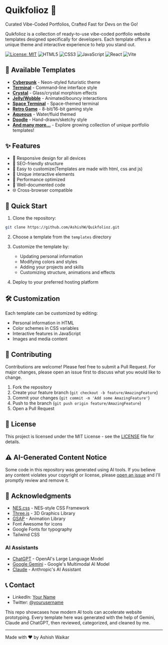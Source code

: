 # Quikfolioz 🚀
Curated Vibe-Coded Portfolios, Crafted Fast for Devs on the Go!

Quikfolioz is a collection of ready-to-use vibe-coded portfolio website templates designed specifically for developers. Each template offers a unique theme and interactive experience to help you stand out.

[![License: MIT](https://img.shields.io/badge/License-MIT-blue.svg)](LICENSE)
![HTML5](https://img.shields.io/badge/HTML5-E34F26?style=flat&logo=html5&logoColor=white)
![CSS3](https://img.shields.io/badge/CSS3-1572B6?style=flat&logo=css3&logoColor=white)
![JavaScript](https://img.shields.io/badge/JavaScript-F7DF1E?style=flat&logo=javascript&logoColor=black)
![React](https://img.shields.io/badge/React-61DAFB?style=flat&logo=react&logoColor=black)
![Vite](https://img.shields.io/badge/Vite-646CFF?style=flat&logo=vite&logoColor=white)

## 🎨 Available Templates

- **[Cyberpunk](templates/cyberpunk_portfolio.html)** - Neon-styled futuristic theme
- **[Terminal](templates/terminal_portfolio.html)** - Command-line interface style
- **[Crystal](templates/crystal_portfolio.html)** - Glass/crystal morphism effects
- **[Jelly/Wobble](templates/jelly_wobble_portfolio.html)** - Animated/bouncy interactions
- **[Space Terminal](templates/space_terminal_portfolio.html)** - Space-themed terminal
- **[Retro Game](templates/retro_game_portfolio.html)** - 8-bit/16-bit gaming style
- **[Aqueous](templates/Aqueous_portfolio.html)** - Water/fluid themed
- **[Doodle](templates/doodle_portfolio.html)** - Hand-drawn/sketchy style
- **[And many more...](templates/)** - Explore growing collection of unique portfolio templates!

## ✨ Features

- 📱 Responsive design for all devices
- 🎯 SEO-friendly structure
- 🔧 Easy to customize(Templates are made with html, css and js)
- 🎨 Unique interactive elements
- 🚀 Performance optimized
- 📝 Well-documented code
- 🌐 Cross-browser compatible

## 🚀 Quick Start

1. Clone the repository:
```bash
git clone https://github.com/AshishW/Quikfolioz.git
```

2. Choose a template from the `templates` directory

3. Customize the template by:
   - Updating personal information
   - Modifying colors and styles
   - Adding your projects and skills
   - Customizing structure, animations and effects

4. Deploy to your preferred hosting platform

## 🛠️ Customization

Each template can be customized by editing:

- Personal information in HTML
- Color schemes in CSS variables
- Interactive features in JavaScript
- Images and media content

## 🤝 Contributing

Contributions are welcome! Please feel free to submit a Pull Request. For major changes, please open an issue first to discuss what you would like to change.

1. Fork the repository
2. Create your feature branch (`git checkout -b feature/AmazingFeature`)
3. Commit your changes (`git commit -m 'Add some AmazingFeature'`)
4. Push to the branch (`git push origin feature/AmazingFeature`)
5. Open a Pull Request

## 📄 License

This project is licensed under the MIT License - see the [LICENSE](LICENSE) file for details.

## ⚠️ AI-Generated Content Notice

Some code in this repository was generated using AI tools. If you believe any content violates your copyright or license, please [open an issue](https://github.com/AshishW/Quikfolioz/issues) and I'll promptly review and remove it.

## 🙏 Acknowledgments

- [NES.css](https://nostalgic-css.github.io/NES.css/) - NES-style CSS Framework
- [Three.js](https://threejs.org/) - 3D Graphics Library
- [GSAP](https://greensock.com/gsap/) - Animation Library
- Font Awesome for icons
- Google Fonts for typography
- Tailwind CSS

### AI Assistants
- [ChatGPT](https://openai.com/chatgpt) - OpenAI's Large Language Model
- [Google Gemini](https://deepmind.google/technologies/gemini/) - Google's Multimodal AI Model
- [Claude](https://www.anthropic.com/claude) - Anthropic's AI Assistant

## 📞 Contact

- LinkedIn: [Your Name](https://linkedin.com/in/yourusername)
- Twitter: [@yourusername](https://twitter.com/yourusername)


This repo showcases how modern AI tools can accelerate website prototyping. Every template here was generated with the help of Gemini, Claude and ChatGPT, then reviewed, categorized, and cleaned by me.

---
Made with ❤️ by Ashish Waikar
